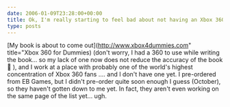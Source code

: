 ```yaml
---
date: 2006-01-09T23:28:00+00:00
title: Ok, I'm really starting to feel bad about not having an Xbox 360 yet...
type: posts
---
```

[My book is about to come out](http://www.xbox4dummies.com" title="Xbox 360 for Dummies) (don't worry, I had a 360 to use while writing the book... so my lack of one now does not reduce the accuracy of the book 🙂 ), and I work at a place with probably one of the world's highest concentration of Xbox 360 fans .... and I don't have one yet. I pre-ordered from EB Games, but I didn't pre-order quite soon enough I guess (October), so they haven't gotten down to me yet. In fact, they aren't even working on the same page of the list yet... ugh.
